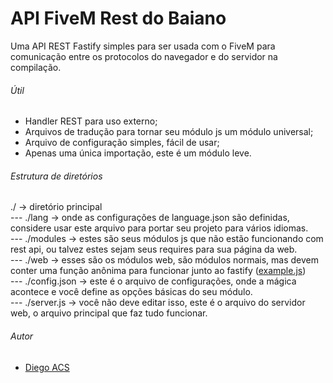 # API FiveM Rest do Baiano
Uma API REST Fastify simples para ser usada com o FiveM para comunicação entre os protocolos do navegador e do servidor na compilação.


###### Útil
+ Handler REST para uso externo;
+ Arquivos de tradução para tornar seu módulo js um módulo universal;
+ Arquivo de configuração simples, fácil de usar;
+ Apenas uma única importação, este é um módulo leve.

###### Estrutura de diretórios

./ -> diretório principal <br>
--- ./lang -> onde as configurações de language.json são definidas, considere usar este arquivo para portar seu projeto para vários idiomas. <br>
--- ./modules -> estes são seus módulos js que não estão funcionando com rest api, ou talvez estes sejam seus requires para sua página da web. <br>
--- ./web -> esses são os módulos web, são módulos normais, mas devem conter uma função anônima para funcionar junto ao fastify ([example.js](https://github.com/gitBaiano/FiveM-Browser-Api/blob/main/web/test.js "example.js")) <br>
--- ./config.json -> este é o arquivo de configurações, onde a mágica acontece e você define as opções básicas do seu módulo. <br>
--- ./server.js -> você não deve editar isso, este é o arquivo do servidor web, o arquivo principal que faz tudo funcionar. <br>

###### Autor

- [Diego ACS](https://www.github.com/gitBaiano)

